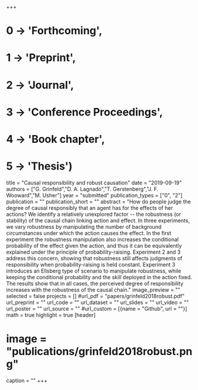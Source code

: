 +++
# 0 -> 'Forthcoming',
# 1 -> 'Preprint',
# 2 -> 'Journal',
# 3 -> 'Conference Proceedings',
# 4 -> 'Book chapter',
# 5 -> 'Thesis')

title = "Causal responsibility and robust causation"
date = "2019-09-19"
authors = ["G. Grinfeld","D. A. Lagnado","T. Gerstenberg","J. F. Wooward","M. Usher"]
year = "submitted"
publication_types = ["0", "2"]
publication = ""
publication_short = ""
abstract = "How do people judge the degree of causal responsibly that an agent has for the effects of her actions? We identify a relatively unexplored factor -- the robustness (or stability) of the causal chain linking action and effect. In three experiments, we vary robustness by manipulating the number of background circumstances under which the action causes the effect. In the first experiment the robustness manipulation also increases the conditional probability of the effect given the action, and thus it can be equivalently explained under the principle of probability-raising. Experiment 2 and 3 address this concern, showing that robustness still affects judgments of responsibility when probability-raising is held constant. Experiment 3 introduces an Ellsberg type of scenario to manipulate robustness, while keeping the conditional probability and the skill deployed in the action fixed. The results show that in all cases, the perceived degree of responsibility increases with the robustness of the causal chain."
image_preview = ""
selected = false
projects = []
#url_pdf = "papers/grinfeld2018robust.pdf"
url_preprint = ""
url_code = ""
url_dataset = ""
url_slides = ""
url_video = ""
url_poster = ""
url_source = ""
#url_custom = [{name = "Github", url = ""}]
math = true
highlight = true
[header]
# image = "publications/grinfeld2018robust.png"
caption = ""
+++